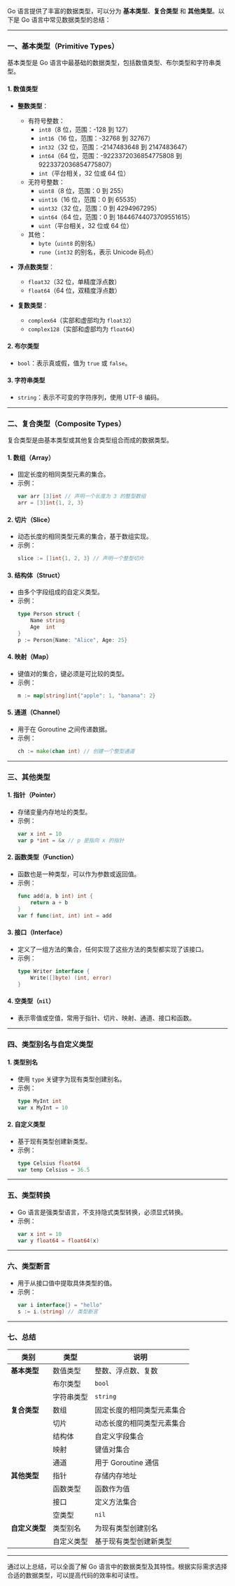 Go 语言提供了丰富的数据类型，可以分为 **基本类型**、**复合类型** 和 **其他类型**。以下是 Go 语言中常见数据类型的总结：

---

### 一、基本类型（Primitive Types）
基本类型是 Go 语言中最基础的数据类型，包括数值类型、布尔类型和字符串类型。

#### 1. **数值类型**
- **整数类型**：
  - 有符号整数：
    - `int8`（8 位，范围：-128 到 127）
    - `int16`（16 位，范围：-32768 到 32767）
    - `int32`（32 位，范围：-2147483648 到 2147483647）
    - `int64`（64 位，范围：-9223372036854775808 到 9223372036854775807）
    - `int`（平台相关，32 位或 64 位）
  - 无符号整数：
    - `uint8`（8 位，范围：0 到 255）
    - `uint16`（16 位，范围：0 到 65535）
    - `uint32`（32 位，范围：0 到 4294967295）
    - `uint64`（64 位，范围：0 到 18446744073709551615）
    - `uint`（平台相关，32 位或 64 位）
  - 其他：
    - `byte`（`uint8` 的别名）
    - `rune`（`int32` 的别名，表示 Unicode 码点）

- **浮点数类型**：
  - `float32`（32 位，单精度浮点数）
  - `float64`（64 位，双精度浮点数）

- **复数类型**：
  - `complex64`（实部和虚部均为 `float32`）
  - `complex128`（实部和虚部均为 `float64`）

#### 2. **布尔类型**
- `bool`：表示真或假，值为 `true` 或 `false`。

#### 3. **字符串类型**
- `string`：表示不可变的字符序列，使用 UTF-8 编码。

---

### 二、复合类型（Composite Types）
复合类型是由基本类型或其他复合类型组合而成的数据类型。

#### 1. **数组（Array）**
- 固定长度的相同类型元素的集合。
- 示例：
  ```go
  var arr [3]int // 声明一个长度为 3 的整型数组
  arr = [3]int{1, 2, 3}
  ```

#### 2. **切片（Slice）**
- 动态长度的相同类型元素的集合，基于数组实现。
- 示例：
  ```go
  slice := []int{1, 2, 3} // 声明一个整型切片
  ```

#### 3. **结构体（Struct）**
- 由多个字段组成的自定义类型。
- 示例：
  ```go
  type Person struct {
      Name string
      Age  int
  }
  p := Person{Name: "Alice", Age: 25}
  ```

#### 4. **映射（Map）**
- 键值对的集合，键必须是可比较的类型。
- 示例：
  ```go
  m := map[string]int{"apple": 1, "banana": 2}
  ```

#### 5. **通道（Channel）**
- 用于在 Goroutine 之间传递数据。
- 示例：
  ```go
  ch := make(chan int) // 创建一个整型通道
  ```

---

### 三、其他类型
#### 1. **指针（Pointer）**
- 存储变量内存地址的类型。
- 示例：
  ```go
  var x int = 10
  var p *int = &x // p 是指向 x 的指针
  ```

#### 2. **函数类型（Function）**
- 函数也是一种类型，可以作为参数或返回值。
- 示例：
  ```go
  func add(a, b int) int {
      return a + b
  }
  var f func(int, int) int = add
  ```

#### 3. **接口（Interface）**
- 定义了一组方法的集合，任何实现了这些方法的类型都实现了该接口。
- 示例：
  ```go
  type Writer interface {
      Write([]byte) (int, error)
  }
  ```

#### 4. **空类型（`nil`）**
- 表示零值或空值，常用于指针、切片、映射、通道、接口和函数。

---

### 四、类型别名与自定义类型
#### 1. **类型别名**
- 使用 `type` 关键字为现有类型创建别名。
- 示例：
  ```go
  type MyInt int
  var x MyInt = 10
  ```

#### 2. **自定义类型**
- 基于现有类型创建新类型。
- 示例：
  ```go
  type Celsius float64
  var temp Celsius = 36.5
  ```

---

### 五、类型转换
- Go 语言是强类型语言，不支持隐式类型转换，必须显式转换。
- 示例：
  ```go
  var x int = 10
  var y float64 = float64(x)
  ```

---

### 六、类型断言
- 用于从接口值中提取具体类型的值。
- 示例：
  ```go
  var i interface{} = "hello"
  s := i.(string) // 类型断言
  ```

---

### 七、总结
| 类别           | 类型       | 说明                       |
| -------------- | ---------- | -------------------------- |
| **基本类型**   | 数值类型   | 整数、浮点数、复数         |
|                | 布尔类型   | `bool`                     |
|                | 字符串类型 | `string`                   |
| **复合类型**   | 数组       | 固定长度的相同类型元素集合 |
|                | 切片       | 动态长度的相同类型元素集合 |
|                | 结构体     | 自定义字段集合             |
|                | 映射       | 键值对集合                 |
|                | 通道       | 用于 Goroutine 通信        |
| **其他类型**   | 指针       | 存储内存地址               |
|                | 函数类型   | 函数作为值                 |
|                | 接口       | 定义方法集合               |
|                | 空类型     | `nil`                      |
| **自定义类型** | 类型别名   | 为现有类型创建别名         |
|                | 自定义类型 | 基于现有类型创建新类型     |

---

通过以上总结，可以全面了解 Go 语言中的数据类型及其特性。根据实际需求选择合适的数据类型，可以提高代码的效率和可读性。
